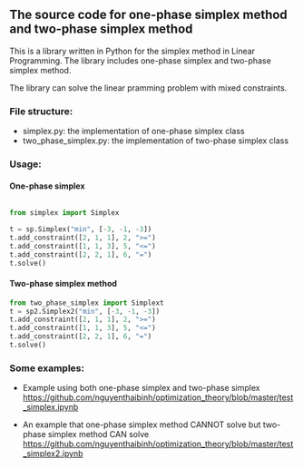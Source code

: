 ## The source code for one-phase simplex method and two-phase simplex method

This is a library written in Python for the simplex method in Linear Programming. The library includes one-phase simplex and two-phase simplex method.

The library can solve the linear pramming problem with mixed constraints.

### File structure:
- simplex.py: the implementation of one-phase simplex class
- two_phase_simplex.py: the implementation of two-phase simplex class

### Usage:

#### One-phase simplex
```python

from simplex import Simplex

t = sp.Simplex("min", [-3, -1, -3])
t.add_constraint([2, 1, 1], 2, ">=")
t.add_constraint([1, 1, 3], 5, "<=")
t.add_constraint([2, 2, 1], 6, "=")
t.solve()

```

#### Two-phase simplex method
```python
from two_phase_simplex import Simplext
t = sp2.Simplex2("min", [-3, -1, -3])
t.add_constraint([2, 1, 1], 2, ">=")
t.add_constraint([1, 1, 3], 5, "<=")
t.add_constraint([2, 2, 1], 6, "=")
t.solve()
```

### Some examples:
- Example using both one-phase simplex and two-phase simplex
https://github.com/nguyenthaibinh/optimization_theory/blob/master/test_simplex.ipynb

- An example that one-phase simplex method CANNOT solve but two-phase simplex method CAN solve
https://github.com/nguyenthaibinh/optimization_theory/blob/master/test_simplex2.ipynb
  
